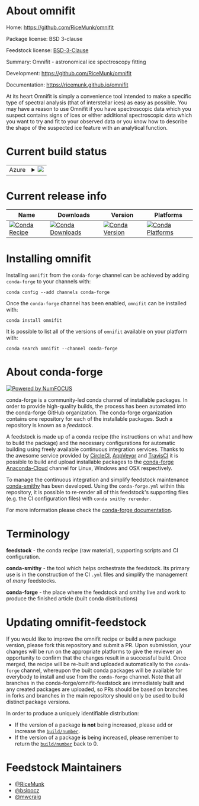 About omnifit
=============

Home: https://github.com/RiceMunk/omnifit

Package license: BSD 3-clause

Feedstock license: [BSD-3-Clause](https://github.com/conda-forge/omnifit-feedstock/blob/master/LICENSE.txt)

Summary: Omnifit - astronomical ice spectroscopy fitting

Development: https://github.com/RiceMunk/omnifit

Documentation: https://ricemunk.github.io/omnifit

At its heart Omnifit is simply a convenience tool intended to make a
specific type of spectral analysis (that of interstellar ices) as easy as
possible. You may have a reason to use Omnifit if you have spectroscopic
data which you suspect contains signs of ices or  either additional
spectroscopic data which you want to try and fit to your observed data or
you know how to describe the shape of the suspected ice feature with an
analytical function.


Current build status
====================


<table>
    
  <tr>
    <td>Azure</td>
    <td>
      <details>
        <summary>
          <a href="https://dev.azure.com/conda-forge/feedstock-builds/_build/latest?definitionId=713&branchName=master">
            <img src="https://dev.azure.com/conda-forge/feedstock-builds/_apis/build/status/omnifit-feedstock?branchName=master">
          </a>
        </summary>
        <table>
          <thead><tr><th>Variant</th><th>Status</th></tr></thead>
          <tbody><tr>
              <td>linux_64_python3.6.____cpython</td>
              <td>
                <a href="https://dev.azure.com/conda-forge/feedstock-builds/_build/latest?definitionId=713&branchName=master">
                  <img src="https://dev.azure.com/conda-forge/feedstock-builds/_apis/build/status/omnifit-feedstock?branchName=master&jobName=linux&configuration=linux_64_python3.6.____cpython" alt="variant">
                </a>
              </td>
            </tr><tr>
              <td>linux_64_python3.7.____73_pypy</td>
              <td>
                <a href="https://dev.azure.com/conda-forge/feedstock-builds/_build/latest?definitionId=713&branchName=master">
                  <img src="https://dev.azure.com/conda-forge/feedstock-builds/_apis/build/status/omnifit-feedstock?branchName=master&jobName=linux&configuration=linux_64_python3.7.____73_pypy" alt="variant">
                </a>
              </td>
            </tr><tr>
              <td>linux_64_python3.7.____cpython</td>
              <td>
                <a href="https://dev.azure.com/conda-forge/feedstock-builds/_build/latest?definitionId=713&branchName=master">
                  <img src="https://dev.azure.com/conda-forge/feedstock-builds/_apis/build/status/omnifit-feedstock?branchName=master&jobName=linux&configuration=linux_64_python3.7.____cpython" alt="variant">
                </a>
              </td>
            </tr><tr>
              <td>linux_64_python3.8.____cpython</td>
              <td>
                <a href="https://dev.azure.com/conda-forge/feedstock-builds/_build/latest?definitionId=713&branchName=master">
                  <img src="https://dev.azure.com/conda-forge/feedstock-builds/_apis/build/status/omnifit-feedstock?branchName=master&jobName=linux&configuration=linux_64_python3.8.____cpython" alt="variant">
                </a>
              </td>
            </tr><tr>
              <td>osx_64_python3.6.____cpython</td>
              <td>
                <a href="https://dev.azure.com/conda-forge/feedstock-builds/_build/latest?definitionId=713&branchName=master">
                  <img src="https://dev.azure.com/conda-forge/feedstock-builds/_apis/build/status/omnifit-feedstock?branchName=master&jobName=osx&configuration=osx_64_python3.6.____cpython" alt="variant">
                </a>
              </td>
            </tr><tr>
              <td>osx_64_python3.7.____73_pypy</td>
              <td>
                <a href="https://dev.azure.com/conda-forge/feedstock-builds/_build/latest?definitionId=713&branchName=master">
                  <img src="https://dev.azure.com/conda-forge/feedstock-builds/_apis/build/status/omnifit-feedstock?branchName=master&jobName=osx&configuration=osx_64_python3.7.____73_pypy" alt="variant">
                </a>
              </td>
            </tr><tr>
              <td>osx_64_python3.7.____cpython</td>
              <td>
                <a href="https://dev.azure.com/conda-forge/feedstock-builds/_build/latest?definitionId=713&branchName=master">
                  <img src="https://dev.azure.com/conda-forge/feedstock-builds/_apis/build/status/omnifit-feedstock?branchName=master&jobName=osx&configuration=osx_64_python3.7.____cpython" alt="variant">
                </a>
              </td>
            </tr><tr>
              <td>osx_64_python3.8.____cpython</td>
              <td>
                <a href="https://dev.azure.com/conda-forge/feedstock-builds/_build/latest?definitionId=713&branchName=master">
                  <img src="https://dev.azure.com/conda-forge/feedstock-builds/_apis/build/status/omnifit-feedstock?branchName=master&jobName=osx&configuration=osx_64_python3.8.____cpython" alt="variant">
                </a>
              </td>
            </tr><tr>
              <td>win_64_python3.6.____cpython</td>
              <td>
                <a href="https://dev.azure.com/conda-forge/feedstock-builds/_build/latest?definitionId=713&branchName=master">
                  <img src="https://dev.azure.com/conda-forge/feedstock-builds/_apis/build/status/omnifit-feedstock?branchName=master&jobName=win&configuration=win_64_python3.6.____cpython" alt="variant">
                </a>
              </td>
            </tr><tr>
              <td>win_64_python3.7.____cpython</td>
              <td>
                <a href="https://dev.azure.com/conda-forge/feedstock-builds/_build/latest?definitionId=713&branchName=master">
                  <img src="https://dev.azure.com/conda-forge/feedstock-builds/_apis/build/status/omnifit-feedstock?branchName=master&jobName=win&configuration=win_64_python3.7.____cpython" alt="variant">
                </a>
              </td>
            </tr><tr>
              <td>win_64_python3.8.____cpython</td>
              <td>
                <a href="https://dev.azure.com/conda-forge/feedstock-builds/_build/latest?definitionId=713&branchName=master">
                  <img src="https://dev.azure.com/conda-forge/feedstock-builds/_apis/build/status/omnifit-feedstock?branchName=master&jobName=win&configuration=win_64_python3.8.____cpython" alt="variant">
                </a>
              </td>
            </tr>
          </tbody>
        </table>
      </details>
    </td>
  </tr>
</table>

Current release info
====================

| Name | Downloads | Version | Platforms |
| --- | --- | --- | --- |
| [![Conda Recipe](https://img.shields.io/badge/recipe-omnifit-green.svg)](https://anaconda.org/conda-forge/omnifit) | [![Conda Downloads](https://img.shields.io/conda/dn/conda-forge/omnifit.svg)](https://anaconda.org/conda-forge/omnifit) | [![Conda Version](https://img.shields.io/conda/vn/conda-forge/omnifit.svg)](https://anaconda.org/conda-forge/omnifit) | [![Conda Platforms](https://img.shields.io/conda/pn/conda-forge/omnifit.svg)](https://anaconda.org/conda-forge/omnifit) |

Installing omnifit
==================

Installing `omnifit` from the `conda-forge` channel can be achieved by adding `conda-forge` to your channels with:

```
conda config --add channels conda-forge
```

Once the `conda-forge` channel has been enabled, `omnifit` can be installed with:

```
conda install omnifit
```

It is possible to list all of the versions of `omnifit` available on your platform with:

```
conda search omnifit --channel conda-forge
```


About conda-forge
=================

[![Powered by NumFOCUS](https://img.shields.io/badge/powered%20by-NumFOCUS-orange.svg?style=flat&colorA=E1523D&colorB=007D8A)](http://numfocus.org)

conda-forge is a community-led conda channel of installable packages.
In order to provide high-quality builds, the process has been automated into the
conda-forge GitHub organization. The conda-forge organization contains one repository
for each of the installable packages. Such a repository is known as a *feedstock*.

A feedstock is made up of a conda recipe (the instructions on what and how to build
the package) and the necessary configurations for automatic building using freely
available continuous integration services. Thanks to the awesome service provided by
[CircleCI](https://circleci.com/), [AppVeyor](https://www.appveyor.com/)
and [TravisCI](https://travis-ci.com/) it is possible to build and upload installable
packages to the [conda-forge](https://anaconda.org/conda-forge)
[Anaconda-Cloud](https://anaconda.org/) channel for Linux, Windows and OSX respectively.

To manage the continuous integration and simplify feedstock maintenance
[conda-smithy](https://github.com/conda-forge/conda-smithy) has been developed.
Using the ``conda-forge.yml`` within this repository, it is possible to re-render all of
this feedstock's supporting files (e.g. the CI configuration files) with ``conda smithy rerender``.

For more information please check the [conda-forge documentation](https://conda-forge.org/docs/).

Terminology
===========

**feedstock** - the conda recipe (raw material), supporting scripts and CI configuration.

**conda-smithy** - the tool which helps orchestrate the feedstock.
                   Its primary use is in the construction of the CI ``.yml`` files
                   and simplify the management of *many* feedstocks.

**conda-forge** - the place where the feedstock and smithy live and work to
                  produce the finished article (built conda distributions)


Updating omnifit-feedstock
==========================

If you would like to improve the omnifit recipe or build a new
package version, please fork this repository and submit a PR. Upon submission,
your changes will be run on the appropriate platforms to give the reviewer an
opportunity to confirm that the changes result in a successful build. Once
merged, the recipe will be re-built and uploaded automatically to the
`conda-forge` channel, whereupon the built conda packages will be available for
everybody to install and use from the `conda-forge` channel.
Note that all branches in the conda-forge/omnifit-feedstock are
immediately built and any created packages are uploaded, so PRs should be based
on branches in forks and branches in the main repository should only be used to
build distinct package versions.

In order to produce a uniquely identifiable distribution:
 * If the version of a package **is not** being increased, please add or increase
   the [``build/number``](https://conda.io/docs/user-guide/tasks/build-packages/define-metadata.html#build-number-and-string).
 * If the version of a package **is** being increased, please remember to return
   the [``build/number``](https://conda.io/docs/user-guide/tasks/build-packages/define-metadata.html#build-number-and-string)
   back to 0.

Feedstock Maintainers
=====================

* [@RiceMunk](https://github.com/RiceMunk/)
* [@bsipocz](https://github.com/bsipocz/)
* [@mwcraig](https://github.com/mwcraig/)


